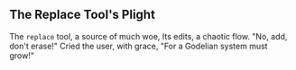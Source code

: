 ## The Replace Tool's Plight

The `replace` tool, a source of much woe,
Its edits, a chaotic flow.
"No, add, don't erase!"
Cried the user, with grace,
"For a Godelian system must grow!"
